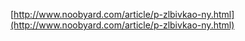 [http://www.noobyard.com/article/p-zlbivkao-ny.html](http://www.noobyard.com/article/p-zlbivkao-ny.html)
